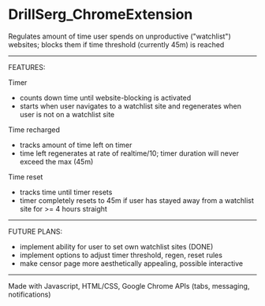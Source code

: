 # DrillSerg_ChromeExtension
Regulates amount of time user spends on unproductive ("watchlist") websites; blocks them if time threshold (currently 45m) is reached 

---------------------------------------------------------------------------------------------------
FEATURES:

Timer
- counts down time until website-blocking is activated
- starts when user navigates to a watchlist site and regenerates when user is not on a watchlist site

Time recharged
- tracks amount of time left on timer
- time left regenerates at rate of realtime/10; timer duration will never exceed the max (45m)

Time reset
- tracks time until timer resets
- timer completely resets to 45m if user has stayed away from a watchlist site for >= 4 hours straight

----------------------------------------------------------------------------------------------------
FUTURE PLANS:
- implement ability for user to set own watchlist sites (DONE)
- implement options to adjust timer threshold, regen, reset rules
- make censor page more aesthetically appealing, possible interactive

----------------------------------------------------------------------------------------------------
Made with Javascript, HTML/CSS, Google Chrome APIs (tabs, messaging, notifications)
